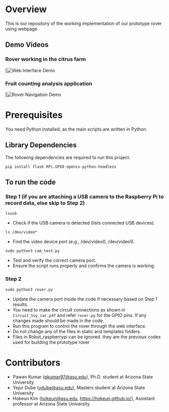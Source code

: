 # Overview
This is our repository of the working implementation of our prototype rover using webpage

## Demo Videos

### Rover working in the citrus farm
[![Web Interface Demo]([https://www.youtube.com/watch?v=VIDEO_ID1](https://www.youtube.com/shorts/w_ep-jKaQc))

### Fruit counting analysis application
[![Rover Navigation Demo]([https://www.youtube.com/watch?v=VIDEO_ID2](https://www.youtube.com/shorts/kfau-Py49ds))

# Prerequisites 

You need Python installed, as the main scripts are written in Python.

## Library Dependencies
The following dependencies are required to run this project.
  
```
pip install flask RPi.GPIO opencv-python-headless

```
## To run the code

### Step 1 (if you are attaching a USB camera to the Raspberry Pi to record data, else skip to Step 2)

``` 
lsusb
 ```
- Check if the USB camera is detected (lists connected USB devices).

``` 
ls /dev/video*
```

- Find the video device port (e.g., /dev/video0, /dev/video1).

``` 
sudo python3 cam_test.py
```

- Test and verify the correct camera port. 
- Ensure the script runs properly and confirms the camera is working.

### Step 2

``` 
sudo python3 rover.py
```

- Update the camera port inside the code if necessary based on Step 1 results.
- You need to make the circuit connections as shown in ``` Circuit_toy_car.pdf ``` and refer ``` rover.py ``` for the GPIO pins. If any changes made should be made in the code.
- Run this program to control the rover through the web interface.
- Do not change any of the files in static and templates folders.
- Files in Robot_raspberrypi can be ignored. they are the previous codes used for building the prototype rover

# Contributors
- Pawan Kumar (pkumar97@asu.edu), Ph.D. student at Arizona State University
- Yejur Dube (ydube@asu.edu), Masters student at Arizona State University
- Hokeun Kim (hokeun@asu.edu, https://hokeun.github.io/), Assistant professor at Arizona State University 
